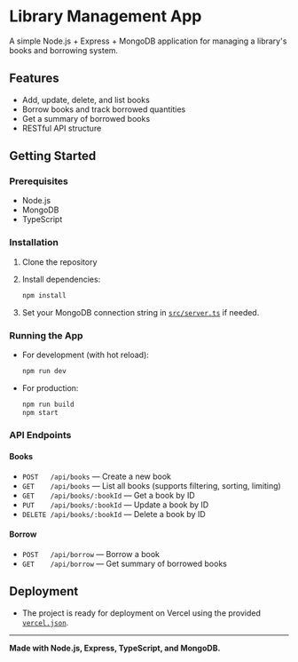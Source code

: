 # Library Management App

A simple Node.js + Express + MongoDB application for managing a library's books and borrowing system.

## Features

- Add, update, delete, and list books
- Borrow books and track borrowed quantities
- Get a summary of borrowed books
- RESTful API structure



## Getting Started

### Prerequisites

- Node.js
- MongoDB 
- TypeScript

### Installation

1. Clone the repository
2. Install dependencies:

   ```sh
   npm install
   ```

3. Set your MongoDB connection string in [`src/server.ts`](src/server.ts ) if needed.

### Running the App

- For development (with hot reload):

  ```sh
  npm run dev
  ```

- For production:

  ```sh
  npm run build
  npm start
  ```

### API Endpoints

#### Books

- `POST   /api/books` — Create a new book
- `GET    /api/books` — List all books (supports filtering, sorting, limiting)
- `GET    /api/books/:bookId` — Get a book by ID
- `PUT    /api/books/:bookId` — Update a book by ID
- `DELETE /api/books/:bookId` — Delete a book by ID

#### Borrow

- `POST   /api/borrow` — Borrow a book
- `GET    /api/borrow` — Get summary of borrowed books



## Deployment

- The project is ready for deployment on Vercel using the provided [`vercel.json`](vercel.json ).



---

**Made with Node.js, Express, TypeScript, and MongoDB.**
